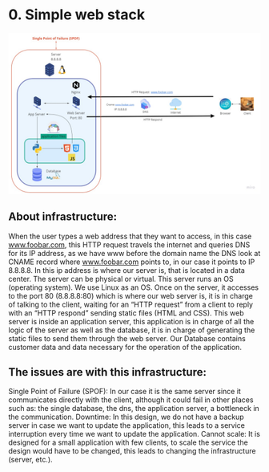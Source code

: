 # 0. Simple web stack

![diagram](siple_web_stack.jpg)

## About infrastructure:
When the user types a web address that they want to access, in this case www.foobar.com, this HTTP request travels the internet and queries DNS for its IP address, as we have www before the domain name the DNS  look at CNAME record where www.foobar.com points to, in our case it points to IP 8.8.8.8.
In this ip address is where our server is, that is located in a data center. The server can be physical or virtual. This server runs an OS (operating system). We use Linux as an OS.
Once on the server, it accesses to the port 80 (8.8.8.8:80) which is where our web server is, it is in charge of talking to the client, waiting for an “HTTP request” from a client to reply with an “HTTP respond” sending static files (HTML and CSS).
This web server is inside an application server, this application is in charge of all the logic of the server as well as the database, it is in charge of generating the static files to send them through the web server.
Our Database contains customer data and data necessary for the operation of the application.

## The issues are with this infrastructure:
Single Point of Failure (SPOF): In our case it is the same server since it communicates directly with the client, although it could fail in other places such as: the single database, the dns, the application server, a bottleneck in the communication.
Downtime: In this design, we do not have a backup server in case we want to update the application, this leads to a service interruption every time we want to update the application.
Cannot scale: It is designed for a small application with few clients, to scale the service the design would have to be changed, this leads to changing the infrastructure (server, etc.).
